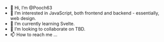 - 👋 Hi, I’m @Pooch63
- 👀 I’m interested in JavaScript, both frontend and backend - essentially, web design.
- 🌱 I’m currently learning Svelte.
- 💞️ I’m looking to collaborate on TBD.
- 📫 How to reach me ...

<!---
Pooch63/Pooch63 is a ✨ special ✨ repository because its `README.md` (this file) appears on your GitHub profile.
You can click the Preview link to take a look at your changes.
--->
